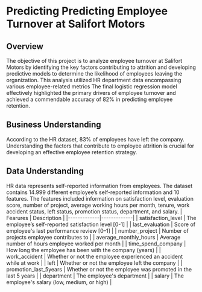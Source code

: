 # Predicting Predicting Employee Turnover at Salifort Motors

## Overview
The objective of this project is to analyze employee turnover at Salifort Motors by identifying the key factors contributing to attrition and developing predictive models to determine the likelihood of employees leaving the organization.
This analysis utilized HR department data encompassing various employee-related metrics
The final logistic regression model effectively highlighted the primary drivers of employee turnover and achieved a commendable accuracy of 82% in predicting employee retention.

## Business Understanding
According to the HR dataset, 83% of employees have left the company.
Understanding the factors that contribute to employee attrition is crucial for developing an effective employee retention strategy.

## Data Understanding
HR data represents self-reported information from employees.
The dataset contains 14.999 different employee’s self-reported information and 10 features.
The features included information on satisfaction level, evaluation score, number of project, average working hours per month, tenure, work accident status, left status, promotion status, department, and salary.
| Fearures | Description |
|-------------|-------------|
| satisfaction_level | The employee’s self-reported satisfaction level [0-1] |
| last_evaluation | Score of employee's last performance review [0–1] |
| number_project | Number of projects employee contributes to |
| average_monthly_hours | Average number of hours employee worked per month |
| time_spend_company | How long the employee has been with the company (years) |
| work_accident | Whether or not the employee experienced an accident while at work |
| left | Whether or not the employee left the company |
| promotion_last_5years | Whether or not the employee was promoted in the last 5 years |
| department | The employee's department |
| salary | The employee's salary (low, medium, or high) |
